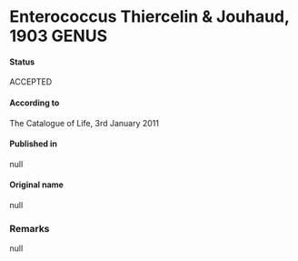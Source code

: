 # Enterococcus Thiercelin & Jouhaud, 1903 GENUS

#### Status
ACCEPTED

#### According to
The Catalogue of Life, 3rd January 2011

#### Published in
null

#### Original name
null

### Remarks
null